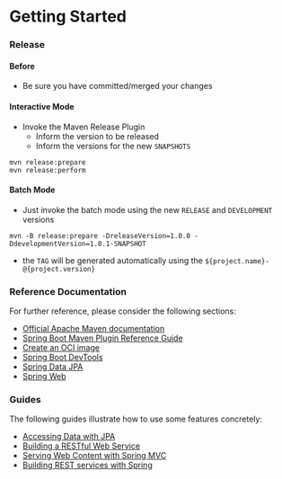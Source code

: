 # Getting Started

### Release

#### Before

* Be sure you have committed/merged your changes

#### Interactive Mode

* Invoke the Maven Release Plugin
    * Inform the version to be released
    * Inform the versions for the new `SNAPSHOTS`

```shell
mvn release:prepare
mvn release:perform
```

#### Batch Mode

* Just invoke the batch mode using the new `RELEASE` and `DEVELOPMENT` versions

```shell
mvn -B release:prepare -DreleaseVersion=1.0.0 -DdevelopmentVersion=1.0.1-SNAPSHOT
```

* the `TAG` will be generated automatically using the `${project.name}-@{project.version}`

### Reference Documentation

For further reference, please consider the following sections:

* [Official Apache Maven documentation](https://maven.apache.org/guides/index.html)
* [Spring Boot Maven Plugin Reference Guide](https://docs.spring.io/spring-boot/docs/3.0.12/maven-plugin/reference/html/)
* [Create an OCI image](https://docs.spring.io/spring-boot/docs/3.0.12/maven-plugin/reference/html/#build-image)
* [Spring Boot DevTools](https://docs.spring.io/spring-boot/docs/3.0.12/reference/htmlsingle/index.html#using.devtools)
* [Spring Data JPA](https://docs.spring.io/spring-boot/docs/3.0.12/reference/htmlsingle/index.html#data.sql.jpa-and-spring-data)
* [Spring Web](https://docs.spring.io/spring-boot/docs/3.0.12/reference/htmlsingle/index.html#web)

### Guides

The following guides illustrate how to use some features concretely:

* [Accessing Data with JPA](https://spring.io/guides/gs/accessing-data-jpa/)
* [Building a RESTful Web Service](https://spring.io/guides/gs/rest-service/)
* [Serving Web Content with Spring MVC](https://spring.io/guides/gs/serving-web-content/)
* [Building REST services with Spring](https://spring.io/guides/tutorials/rest/)

